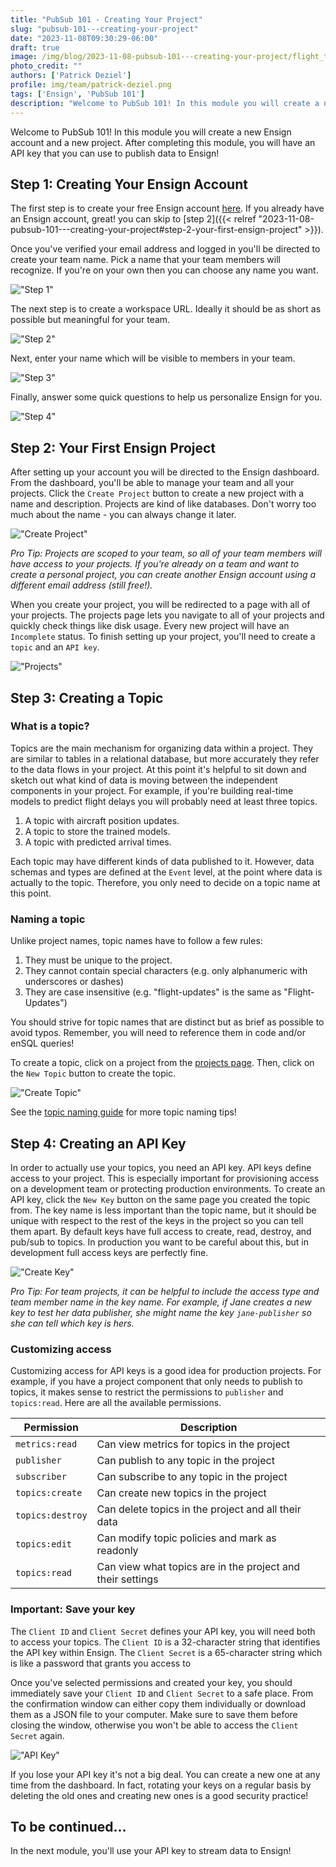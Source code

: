 ```yaml
---
title: "PubSub 101 - Creating Your Project"
slug: "pubsub-101---creating-your-project"
date: "2023-11-08T09:30:29-06:00"
draft: true
image: /img/blog/2023-11-08-pubsub-101---creating-your-project/flight_tracker.png
photo_credit: ""
authors: ['Patrick Deziel']
profile: img/team/patrick-deziel.png
tags: ['Ensign', 'PubSub 101']
description: "Welcome to PubSub 101! In this module you will create a new Ensign account and project that's ready for data streaming."
---
```


Welcome to PubSub 101! In this module you will create a new Ensign account and a new project. After completing this module, you will have an API key that you can use to publish data to Ensign!

<!--more-->

## Step 1: Creating Your Ensign Account

The first step is to create your free Ensign account [here](https://rotational.app/register). If you already have an Ensign account, great! you can skip to [step 2]({{< relref "2023-11-08-pubsub-101---creating-your-project#step-2-your-first-ensign-project" >}}).

Once you've verified your email address and logged in you'll be directed to create your team name. Pick a name that your team members will recognize. If you're on your own then you can choose any name you want.

!["Step 1"](/img/blog/2023-11-08-pubsub-101---creating-your-project/step_1.png)

The next step is to create a workspace URL. Ideally it should be as short as possible but meaningful for your team.

!["Step 2"](/img/blog/2023-11-08-pubsub-101---creating-your-project/step_2.png)

Next, enter your name which will be visible to members in your team.

!["Step 3"](/img/blog/2023-11-08-pubsub-101---creating-your-project/step_3.png)

Finally, answer some quick questions to help us personalize Ensign for you.

!["Step 4"](/img/blog/2023-11-08-pubsub-101---creating-your-project/step_4.png)

## Step 2: Your First Ensign Project

After setting up your account you will be directed to the Ensign dashboard. From the dashboard, you'll be able to manage your team and all your projects. Click the `Create Project` button to create a new project with a name and description. Projects are kind of like databases. Don't worry too much about the name - you can always change it later.

!["Create Project"](/img/blog/2023-11-08-pubsub-101---creating-your-project/create_project.png)

_Pro Tip: Projects are scoped to your team, so all of your team members will have access to your projects. If you're already on a team and want to create a personal project, you can create another Ensign account using a different email address (still free!)._

When you create your project, you will be redirected to a page with all of your projects. The projects page lets you navigate to all of your projects and quickly check things like disk usage. Every new project will have an `Incomplete` status. To finish setting up your project, you'll need to create a `topic` and an `API key`.

!["Projects"](/img/blog/2023-11-08-pubsub-101---creating-your-project/projects.png)

## Step 3: Creating a Topic

### What is a topic?

Topics are the main mechanism for organizing data within a project. They are similar to tables in a relational database, but more accurately they refer to the data flows in your project. At this point it's helpful to sit down and sketch out what kind of data is moving between the independent components in your project. For example, if you're building real-time models to predict flight delays you will probably need at least three topics.

1. A topic with aircraft position updates.
2. A topic to store the trained models.
3. A topic with predicted arrival times.

Each topic may have different kinds of data published to it. However, data schemas and types are defined at the `Event` level, at the point where data is actually to the topic. Therefore, you only need to decide on a topic name at this point.

### Naming a topic

Unlike project names, topic names have to follow a few rules:

1. They must be unique to the project.
2. They cannot contain special characters (e.g. only alphanumeric with underscores or dashes)
3. They are case insensitive (e.g. "flight-updates" is the same as "Flight-Updates")

You should strive for topic names that are distinct but as brief as possible to avoid typos. Remember, you will need to reference them in code and/or enSQL queries!

To create a topic, click on a project from the [projects page](https://rotational.app/app/projects). Then, click on the `New Topic` button to create the topic.

!["Create Topic"](/img/blog/2023-11-08-pubsub-101---creating-your-project/create_topic.png)

See the [topic naming guide](https://ensign.rotational.dev/getting-started/topics/) for more topic naming tips!

## Step 4: Creating an API Key

In order to actually use your topics, you need an API key. API keys define access to your project. This is especially important for provisioning access on a development team or protecting production environments. To create an API key, click the `New Key` button on the same page you created the topic from. The key name is less important than the topic name, but it should be unique with respect to the rest of the keys in the project so you can tell them apart. By default keys have full access to create, read, destroy, and pub/sub to topics. In production you want to be careful about this, but in development full access keys are perfectly fine.

!["Create Key"](/img/blog/2023-11-08-pubsub-101---creating-your-project/create_key.png)

_Pro Tip: For team projects, it can be helpful to include the access type and team member name in the key name. For example, if Jane creates a new key to test her data publisher, she might name the key `jane-publisher` so she can tell which key is hers._

### Customizing access

Customizing access for API keys is a good idea for production projects. For example, if you have a project component that only needs to publish to topics, it makes sense to restrict the permissions to `publisher` and `topics:read`. Here are all the available permissions.

Permission                 |  Description
---------------------------|---------------------------
`metrics:read`             | Can view metrics for topics in the project
`publisher`                | Can publish to any topic in the project
`subscriber`               | Can subscribe to any topic in the project
`topics:create`            | Can create new topics in the project
`topics:destroy`           | Can delete topics in the project and all their data
`topics:edit`              | Can modify topic policies and mark as readonly
`topics:read`              | Can view what topics are in the project and their settings

### Important: Save your key

The `Client ID` and `Client Secret` defines your API key, you will need both to access your topics. The `Client ID` is a 32-character string that identifies the API key within Ensign. The `Client Secret` is a 65-character string which is like a password that grants you access to 

Once you've selected permissions and created your key, you should immediately save your `Client ID` and `Client Secret` to a safe place. From the confirmation window can either copy them individually or download them as a JSON file to your computer. Make sure to save them before closing the window, otherwise you won't be able to access the `Client Secret` again.

!["API Key"](/img/blog/2023-11-08-pubsub-101---creating-your-project/key.png)

If you lose your API key it's not a big deal. You can create a new one at any time from the dashboard. In fact, rotating your keys on a regular basis by deleting the old ones and creating new ones is a good security practice!

## To be continued...

In the next module, you'll use your API key to stream data to Ensign!